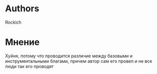 #                   Authors

Rockich

# Мнение

Хуйня, потому что проводится различие между базовыми и инструментальными благами, причем автор сам его провел и не все люди так его проводят